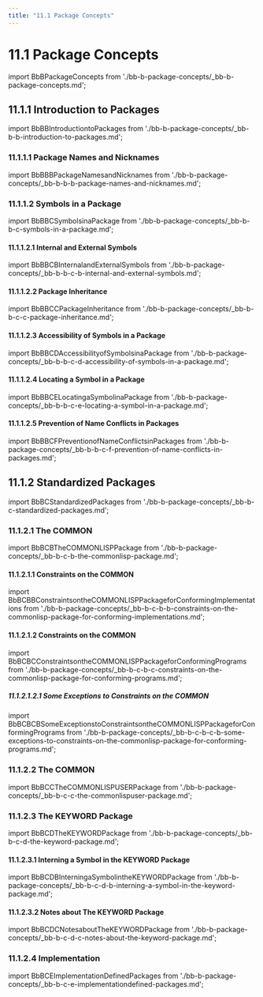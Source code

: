 ```yaml
---
title: "11.1 Package Concepts"
---
```


# 11.1 Package Concepts

import BbBPackageConcepts from './bb-b-package-concepts/_bb-b-package-concepts.md';

<BbBPackageConcepts />

## 11.1.1 Introduction to Packages

import BbBBIntroductiontoPackages from './bb-b-package-concepts/_bb-b-b-introduction-to-packages.md';

<BbBBIntroductiontoPackages />

### 11.1.1.1 Package Names and Nicknames

import BbBBBPackageNamesandNicknames from './bb-b-package-concepts/_bb-b-b-b-package-names-and-nicknames.md';

<BbBBBPackageNamesandNicknames />

### 11.1.1.2 Symbols in a Package

import BbBBCSymbolsinaPackage from './bb-b-package-concepts/_bb-b-b-c-symbols-in-a-package.md';

<BbBBCSymbolsinaPackage />

#### 11.1.1.2.1 Internal and External Symbols

import BbBBCBInternalandExternalSymbols from './bb-b-package-concepts/_bb-b-b-c-b-internal-and-external-symbols.md';

<BbBBCBInternalandExternalSymbols />

#### 11.1.1.2.2 Package Inheritance

import BbBBCCPackageInheritance from './bb-b-package-concepts/_bb-b-b-c-c-package-inheritance.md';

<BbBBCCPackageInheritance />

#### 11.1.1.2.3 Accessibility of Symbols in a Package

import BbBBCDAccessibilityofSymbolsinaPackage from './bb-b-package-concepts/_bb-b-b-c-d-accessibility-of-symbols-in-a-package.md';

<BbBBCDAccessibilityofSymbolsinaPackage />

#### 11.1.1.2.4 Locating a Symbol in a Package

import BbBBCELocatingaSymbolinaPackage from './bb-b-package-concepts/_bb-b-b-c-e-locating-a-symbol-in-a-package.md';

<BbBBCELocatingaSymbolinaPackage />

#### 11.1.1.2.5 Prevention of Name Conflicts in Packages

import BbBBCFPreventionofNameConflictsinPackages from './bb-b-package-concepts/_bb-b-b-c-f-prevention-of-name-conflicts-in-packages.md';

<BbBBCFPreventionofNameConflictsinPackages />

## 11.1.2 Standardized Packages

import BbBCStandardizedPackages from './bb-b-package-concepts/_bb-b-c-standardized-packages.md';

<BbBCStandardizedPackages />

### 11.1.2.1 The COMMON

import BbBCBTheCOMMONLISPPackage from './bb-b-package-concepts/_bb-b-c-b-the-commonlisp-package.md';

<BbBCBTheCOMMONLISPPackage />

#### 11.1.2.1.1 Constraints on the COMMON

import BbBCBBConstraintsontheCOMMONLISPPackageforConformingImplementations from './bb-b-package-concepts/_bb-b-c-b-b-constraints-on-the-commonlisp-package-for-conforming-implementations.md';

<BbBCBBConstraintsontheCOMMONLISPPackageforConformingImplementations />

#### 11.1.2.1.2 Constraints on the COMMON

import BbBCBCConstraintsontheCOMMONLISPPackageforConformingPrograms from './bb-b-package-concepts/_bb-b-c-b-c-constraints-on-the-commonlisp-package-for-conforming-programs.md';

<BbBCBCConstraintsontheCOMMONLISPPackageforConformingPrograms />

##### 11.1.2.1.2.1 Some Exceptions to Constraints on the COMMON

import BbBCBCBSomeExceptionstoConstraintsontheCOMMONLISPPackageforConformingPrograms from './bb-b-package-concepts/_bb-b-c-b-c-b-some-exceptions-to-constraints-on-the-commonlisp-package-for-conforming-programs.md';

<BbBCBCBSomeExceptionstoConstraintsontheCOMMONLISPPackageforConformingPrograms />

### 11.1.2.2 The COMMON

import BbBCCTheCOMMONLISPUSERPackage from './bb-b-package-concepts/_bb-b-c-c-the-commonlispuser-package.md';

<BbBCCTheCOMMONLISPUSERPackage />

### 11.1.2.3 The KEYWORD Package

import BbBCDTheKEYWORDPackage from './bb-b-package-concepts/_bb-b-c-d-the-keyword-package.md';

<BbBCDTheKEYWORDPackage />

#### 11.1.2.3.1 Interning a Symbol in the KEYWORD Package

import BbBCDBInterningaSymbolintheKEYWORDPackage from './bb-b-package-concepts/_bb-b-c-d-b-interning-a-symbol-in-the-keyword-package.md';

<BbBCDBInterningaSymbolintheKEYWORDPackage />

#### 11.1.2.3.2 Notes about The KEYWORD Package

import BbBCDCNotesaboutTheKEYWORDPackage from './bb-b-package-concepts/_bb-b-c-d-c-notes-about-the-keyword-package.md';

<BbBCDCNotesaboutTheKEYWORDPackage />

### 11.1.2.4 Implementation

import BbBCEImplementationDefinedPackages from './bb-b-package-concepts/_bb-b-c-e-implementationdefined-packages.md';

<BbBCEImplementationDefinedPackages />

